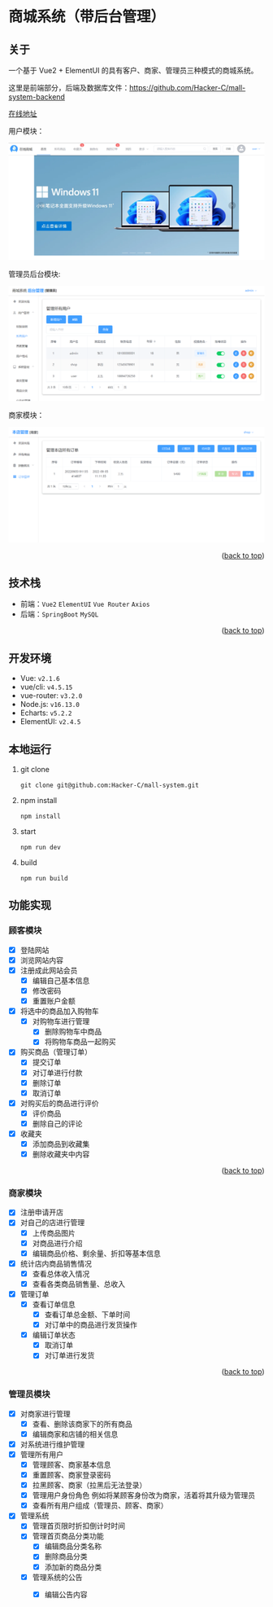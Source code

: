 # 商城系统（带后台管理）

## 关于

一个基于 Vue2 + ElementUI 的具有客户、商家、管理员三种模式的商城系统。

这里是前端部分，后端及数据库文件：https://github.com/Hacker-C/mall-system-backend

<a href="" target="blank">在线地址</a>

用户模块：

![home](./.github/img/home.png)

管理员后台模块:

![admin](./.github/img/admin.png)


商家模块：

![shop](./.github/img/shop.png)

<p align="right">(<a href="#top">back to top</a>)</p>

## 技术栈

- 前端：`Vue2` `ElementUI` `Vue Router` `Axios`
- 后端：`SpringBoot` `MySQL`

<p align="right">(<a href="#top">back to top</a>)</p>

## 开发环境

- Vue: `v2.1.6`
- vue/cli: `v4.5.15`
- vue-router: `v3.2.0`
- Node.js: `v16.13.0`
- Echarts:  `v5.2.2`
- ElementUI: `v2.4.5`


## 本地运行

1. git clone

   ```git
   git clone git@github.com:Hacker-C/mall-system.git
   ```

2. npm install

   ```npm
   npm install
   ```

3. start

   ```npm
   npm run dev
   ```

4. build

   ```
   npm run build
   ```

## 功能实现

### 顾客模块

- [x] 登陆网站
- [x] 浏览网站内容
- [x] 注册成此网站会员
    - [x] 编辑自己基本信息
    - [x] 修改密码
    - [x] 重置账户金额
- [x] 将选中的商品加入购物车
    - [x] 对购物车进行管理
      - [x] 删除购物车中商品
      - [x] 将购物车商品一起购买
- [x] 购买商品（管理订单）
    - [x] 提交订单
    - [x] 对订单进行付款
    - [x] 删除订单
    - [x] 取消订单
- [x] 对购买后的商品进行评价
    - [x] 评价商品
    - [x] 删除自己的评论
- [x] 收藏夹
    - [x] 添加商品到收藏集
    - [x] 删除收藏夹中内容

<p align="right">(<a href="#top">back to top</a>)</p>

### 商家模块

- [x] 注册申请开店
- [x] 对自己的店进行管理
  - [x] 上传商品图片
  - [x] 对商品进行介绍
  - [x] 编辑商品价格、剩余量、折扣等基本信息
- [x] 统计店内商品销售情况
  - [x] 查看总体收入情况
  - [x] 查看各类商品销售量、总收入
- [x] 管理订单
  - [x] 查看订单信息
    - [x] 查看订单总金额、下单时间
    - [x] 对订单中的商品进行发货操作
  - [x] 编辑订单状态
    - [x] 取消订单
    - [x] 对订单进行发货

<p align="right">(<a href="#top">back to top</a>)</p>

### 管理员模块

- [x] 对商家进行管理
  - [x] 查看、删除该商家下的所有商品
  - [x] 编辑商家和店铺的相关信息
- [x] 对系统进行维护管理
- [x] 管理所有用户
  - [x] 管理顾客、商家基本信息
  - [x] 重置顾客、商家登录密码
  - [x] 拉黑顾客、商家（拉黑后无法登录）
  - [x] 管理用户身份角色
    例如将某顾客身份改为商家，活着将其升级为管理员
  - [x] 查看所有用户组成（管理员、顾客、商家）
- [x] 管理系统
  - [x] 管理首页限时折扣倒计时时间
  - [x] 管理首页商品分类功能
    - [x] 编辑商品分类名称
    - [x] 删除商品分类
    - [x] 添加新的商品分类
  - [x] 管理系统的公告
    - [x] 编辑公告内容





